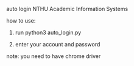 auto login NTHU Academic Information Systems

how to use:

1. run python3 auto_login.py

2. enter your account and password

note: you need to have chrome driver
